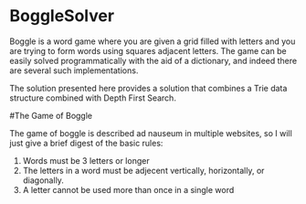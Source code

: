 # BoggleSolver 

Boggle is a word game where you are given a grid filled with letters and you are trying to 
form words using squares adjacent letters. The game can be easily solved programmatically with the aid of 
a dictionary, and indeed there are several such implementations.

The solution presented here provides a solution that combines a Trie data structure combined with Depth First Search.

#The Game of Boggle

The game of boggle is described ad nauseum in multiple websites, so I will just give a brief digest of 
the basic rules:

1. Words must be 3 letters or longer
2. The letters in a word must be adjecent vertically, horizontally, or diagonally. 
3. A letter cannot be used more than once in a single word
